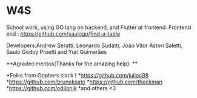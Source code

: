 # W4S
School work, using GO lang on backend, and Flutter at frontend. 
Frontend end : https://github.com/saulogp/find-a-table



Developers:Andrew Seratti, Leonardo Sudatti, João Vitor Astori Saletti, Saulo Godoy Proetti and Yuri Guimarães

**Agradecimentos(Thanks for the amazing help): **

*Folks from Gophers slack !
*https://github.com/julioc98 
*https://github.com/brunoksato
*https://github.com/theckman 
*https://github.com/odilonjk 
*and others <3 
